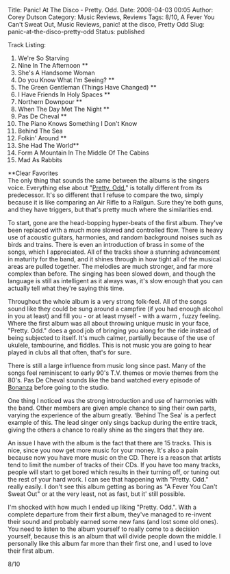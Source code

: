 Title: Panic! At The Disco - Pretty. Odd.
Date: 2008-04-03 00:05
Author: Corey Dutson
Category: Music Reviews, Reviews
Tags: 8/10, A Fever You Can't Sweat Out, Music Reviews, panic! at the disco, Pretty Odd
Slug: panic-at-the-disco-pretty-odd
Status: published

<div class="trackListing">

Track Listing:

</div>

1.  We're So Starving
2.  Nine In The Afternoon \*\*
3.  She's A Handsome Woman
4.  Do you Know What I'm Seeing? \*\*
5.  The Green Gentleman (Things Have Changed) \*\*
6.  I Have Friends In Holy Spaces \*\*
7.  Northern Downpour \*\*
8.  When The Day Met The Night \*\*
9.  Pas De Cheval \*\*
10. The Piano Knows Something I Don't Know
11. Behind The Sea
12. Folkin' Around \*\*
13. She Had The World\*\*
14. Form A Mountain In The Middle Of The Cabins
15. Mad As Rabbits

\*\*Clear Favorites  
The only thing that sounds the same between the albums is the singers
voice. Everything else about "[Pretty.
Odd.](http://www.amazon.ca/Pretty-Odd-Panic-at-Disco/dp/B00132D808 "Amazon.com: Pretty. Odd.")"
is totally different from its predecessor. It's so different that I
refuse to compare the two, simply because it is like comparing an Air
Rifle to a Railgun. Sure they're both guns, and they have triggers, but
that's pretty much where the similarities end.

To start, gone are the head-bopping hyper-beats of the first album.
They've been replaced with a much more slowed and controlled flow. There
is heavy use of acoustic guitars, harmonies, and random background
noises such as birds and trains. There is even an introduction of brass
in some of the songs, which I appreciated. All of the tracks show a
stunning advancement in maturity for the band, and it shines through in
how tight all of the musical areas are pulled together. The melodies are
much stronger, and far more complex than before. The singing has been
slowed down, and though the language is still as intelligent as it
always was, it's slow enough that you can actually tell what they're
saying this time.



Throughout the whole album is a very strong folk-feel. All of the songs
sound like they could be sung around a campfire (if you had enough
alcohol in you at least) and fill you - or at least myself - with a warm
, fuzzy feeling. Where the first album was all about throwing unique
music in your face, "Pretty. Odd." does a good job of bringing you along
for the ride instead of being subjected to itself. It's much calmer,
partially because of the use of ukulele, tambourine, and fiddles. This
is not music you are going to hear played in clubs all that often,
that's for sure.

There is still a large influence from music long since past. Many of the
songs feel reminiscent to early 90's T.V. themes or movie themes from
the 80's. Pas De Cheval sounds like the band watched every episode of
[Bonanza](http://en.wikipedia.org/wiki/Bonanza "Wikipedia: Bonanza")
before going to the studio.

One thing I noticed was the strong introduction and use of harmonies
with the band. Other members are given ample chance to sing their own
parts, varying the experience of the album greatly. 'Behind The Sea' is
a perfect example of this. The lead singer only sings backup during the
entire track, giving the others a chance to really shine as the singers
that they are.

An issue I have with the album is the fact that there are 15 tracks.
This is nice, since you now get more music for your money. It's also a
pain because now you have more music on the CD. There is a reason that
artists tend to limit the number of tracks of their CDs. If you have too
many tracks, people will start to get bored which results in their
turning off, or tuning out the rest of your hard work. I can see that
happening with "Pretty. Odd." really easily. I don't see this album
getting as boring as "A Fever You Can't Sweat Out" or at the very least,
not as fast, but it' still possible.

I'm shocked with how much I ended up liking "Pretty. Odd.". With a
complete departure from their first album, they've managed to re-invent
their sound and probably earned some new fans (and lost some old ones).
You need to listen to the album yourself to really come to a decision
yourself, because this is an album that will divide people down the
middle. I personally like this album far more than their first one, and
I used to love their first album.

8/10
